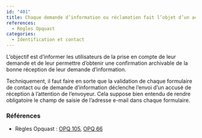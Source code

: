 ```yaml
---
id: "401"
title: Chaque demande d’information ou réclamation fait l’objet d’un accusé de réception
references:
  - Règles Opquast
categories:
  - Identification et contact
---
```


L’objectif est d’informer les utilisateurs de la prise en compte de leur demande et de leur permettre d’obtenir une confirmation archivable de la bonne réception de leur demande d’information.

Techniquement, il faut faire en sorte que la validation de chaque formulaire de contact ou de demande d’information déclenche l’envoi d’un accusé de réception à l’attention de l’envoyeur. Cela suppose bien entendu de rendre obligatoire le champ de saisie de l’adresse e-mail dans chaque formulaire.

### Références

* Règles Opquast : [OPQ 105](https://checklists.opquast.com/fr/assurance-qualite-web/chaque-demande-dinformation-fait-lobjet-dun-accuse-de-reception), [OPQ 66](https://checklists.opquast.com/fr/assurance-qualite-web/chaque-reclamation-fait-lobjet-dun-accuse-de-reception)
